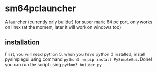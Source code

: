 # sm64pclauncher
A launcher (currently only builder) for super mario 64 pc port. only works on linux (at the moment, later it will work on windows too)
## installation
First, you will need python 3. when you have python 3 installed, install pysimplegui using command `python3 -m pip install PySimpleGui`. Done! you can run the script using `python3 builder.py`
